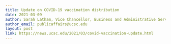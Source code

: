 ```yaml
---
title: Update on COVID-19 vaccination distribution 
date: 2021-03-09
author: Sarah Latham, Vice Chancellor, Business and Administrative Services
author_email: publicaffairs@ucsc.edu
layout: post
link: https://news.ucsc.edu/2021/03/covid-vaccination-update.html
---
```


